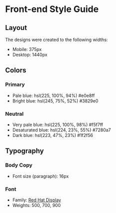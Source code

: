 # Front-end Style Guide

## Layout

The designs were created to the following widths:

- Mobile: 375px
- Desktop: 1440px

## Colors

### Primary

- Pale blue: hsl(225, 100%, 94%) 	#e0e8ff
- Bright blue: hsl(245, 75%, 52%)	#3829e0

### Neutral

- Very pale blue: hsl(225, 100%, 98%)	#f5f7ff
- Desaturated blue: hsl(224, 23%, 55%) #7280a7
- Dark blue: hsl(223, 47%, 23%) 	#1f2f56

## Typography

### Body Copy

- Font size (paragraph): 16px

### Font

- Family: [Red Hat Display](https://fonts.google.com/specimen/Red+Hat+Display)
- Weights: 500, 700, 900
